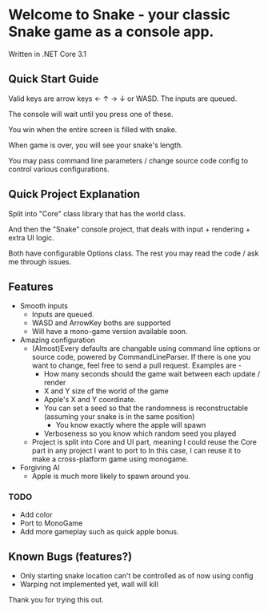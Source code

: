 # Welcome to Snake - your classic Snake game as a console app. 

Written in .NET Core 3.1

## Quick Start Guide
Valid keys are arrow keys ← ↑ → ↓ or WASD. The inputs are queued.

The console will wait until you press one of these.

You win when the entire screen is filled with snake.

When game is over, you will see your snake's length.

You may pass command line parameters / change source code config to control various configurations. 

## Quick Project Explanation
Split into "Core" class library that has the world class.

And then the "Snake" console project, that deals with input + rendering + extra UI logic.

Both have configurable Options class. The rest you may read the code / ask me through issues.

## Features
* Smooth inputs
  * Inputs are queued.
  * WASD and ArrowKey boths are supported
  * Will have a mono-game version available soon.
* Amazing configuration
  * (Almost)Every defaults are changable using command line options or source code, powered by CommandLineParser.
    If there is one you want to change, feel free to send a pull request.
    Examples are - 
      * How many seconds should the game wait between each update / render
      * X and Y size of the world of the game
      * Apple's X and Y coordinate.
      * You can set a seed so that the randomness is reconstructable (assuming your snake is in the same position)
        * You know exactly where the apple will spawn
      * Verboseness so you know which random seed you played
  * Project is split into Core and UI part, meaning I could reuse the Core part in any project I want to port to
    In this case, I can reuse it to make a cross-platform game using monogame.
* Forgiving AI
  * Apple is much more likely to spawn around you.
  

### TODO
* Add color
* Port to MonoGame
* Add more gameplay such as quick apple bonus.

## Known Bugs (features?)
* Only starting snake location can't be controlled as of now using config
* Warping not implemented yet, wall will kill

Thank you for trying this out.
